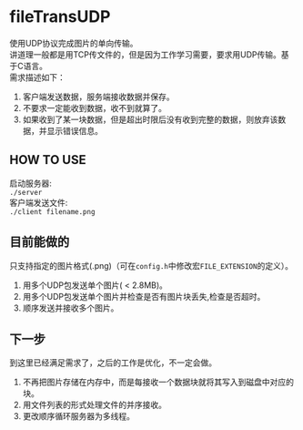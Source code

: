 # fileTransUDP
使用UDP协议完成图片的单向传输。<br>
讲道理一般都是用TCP传文件的，但是因为工作学习需要，要求用UDP传输。基于C语言。<br>
需求描述如下：<br>
1. 客户端发送数据，服务端接收数据并保存。
2. 不要求一定能收到数据，收不到就算了。
3. 如果收到了某一块数据，但是超出时限后没有收到完整的数据，则放弃该数据，并显示错误信息。

## HOW TO USE
启动服务器:<br>
`./server`<br>
客户端发送文件:<br>
`./client filename.png`

## 目前能做的
只支持指定的图片格式(.png)（可在`config.h`中修改宏`FILE_EXTENSION`的定义）。<br>
1. 用多个UDP包发送单个图片( < 2.8MB)。
2. 用多个UDP包发送单个图片并检查是否有图片块丢失,检查是否超时。
3. 顺序发送并接收多个图片。

## 下一步
到这里已经满足需求了，之后的工作是优化，不一定会做。<br>
1. 不再把图片存储在内存中，而是每接收一个数据块就将其写入到磁盘中对应的块。
2. 用文件列表的形式处理文件的并序接收。
3. 更改顺序循环服务器为多线程。
